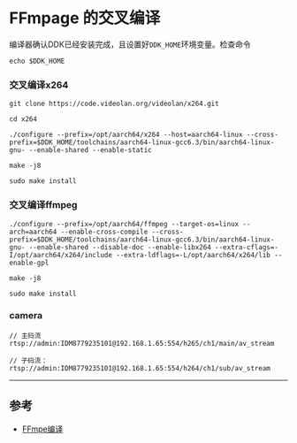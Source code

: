 # FFmpage 的交叉编译
编译器确认DDK已经安装完成，且设置好`DDK_HOME`环境变量。检查命令
```
echo $DDK_HOME
```

### 交叉编译x264
```
git clone https://code.videolan.org/videolan/x264.git

cd x264

./configure --prefix=/opt/aarch64/x264 --host=aarch64-linux --cross-prefix=$DDK_HOME/toolchains/aarch64-linux-gcc6.3/bin/aarch64-linux-gnu- --enable-shared --enable-static

make -j8

sudo make install
```

### 交叉编译ffmpeg
```
./configure --prefix=/opt/aarch64/ffmpeg --target-os=linux --arch=aarch64 --enable-cross-compile --cross-prefix=$DDK_HOME/toolchains/aarch64-linux-gcc6.3/bin/aarch64-linux-gnu- --enable-shared --disable-doc --enable-libx264 --extra-cflags=-I/opt/aarch64/x264/include --extra-ldflags=-L/opt/aarch64/x264/lib --enable-gpl

make -j8

sudo make install
```

### camera
```
// 主码流
rtsp://admin:IDM8779235101@192.168.1.65:554/h265/ch1/main/av_stream

// 子码流：
rtsp://admin:IDM8779235101@192.168.1.65:554/h264/ch1/sub/av_stream
```

--------------
## 参考
- [FFmpe编译](https://bbs.huaweicloud.com/forum/thread-25834-1-1.html#/login)
